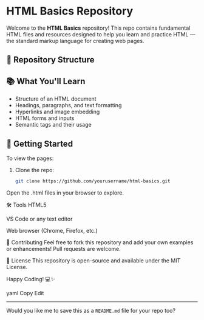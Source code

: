 # HTML Basics Repository

Welcome to the **HTML Basics** repository! This repo contains fundamental HTML files and resources designed to help you learn and practice HTML — the standard markup language for creating web pages.

## 📁 Repository Structure


## 📚 What You'll Learn

- Structure of an HTML document
- Headings, paragraphs, and text formatting
- Hyperlinks and image embedding
- HTML forms and inputs
- Semantic tags and their usage

## 🚀 Getting Started

To view the pages:

1. Clone the repo:
   ```bash
   git clone https://github.com/yourusername/html-basics.git
Open the .html files in your browser to explore.

🛠 Tools
HTML5

VS Code or any text editor

Web browser (Chrome, Firefox, etc.)

🤝 Contributing
Feel free to fork this repository and add your own examples or enhancements! Pull requests are welcome.

📄 License
This repository is open-source and available under the MIT License.

Happy Coding! 💻✨

yaml
Copy
Edit

---

Would you like me to save this as a `README.md` file for your repo too?
